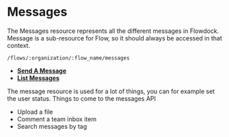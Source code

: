 # Messages

The Messages resource represents all the different messages in Flowdock. Message is a sub-resource for Flow, so it should always be accessed in that context.

```
/flows/:organization/:flow_name/messages
```

* **[Send A Message](messages-post)**
* **[List Messages](messages-get)**

The message resource is used for a lot of things, you can for example set the user status. Things to come to the messages API

* Upload a file
* Comment a team inbox item
* Search messages by tag

